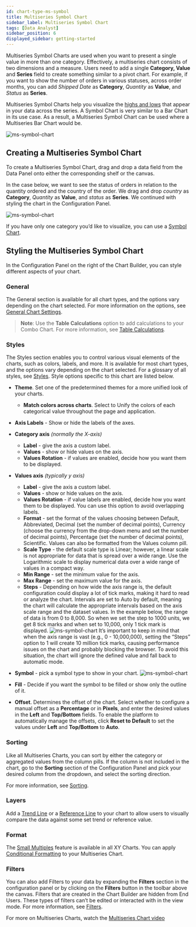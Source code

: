 ```yaml
---
id: chart-type-ms-symbol
title: Multiseries Symbol Chart
sidebar_label: Multiseries Symbol Chart
tags: [Data Analyst]
sidebar_position: 6
displayed_sidebar: getting-started
---
```


<div style={{textAlign: "justify"}}>

Multiseries Symbol Charts are used when you want to present a single value in more than one category. Effectively, a multiseries chart consists of two dimensions and a measure. Users need to add a single **Category, Value** and **Series** field to create something similar to a pivot chart. For example, if you want to show the number of orders in various statuses, across order months, you can add *Shipped Date* as **Category**, *Quantity* as **Value**, and *Status* as **Series**. 

Multiseries Symbol Charts help you visualize the <u>highs and lows</u> that appear in your data across the series. A Symbol Chart is very similar to a Bar Chart in its use case. As a result, a Multiseries Symbol Chart can be used where a Multiseries Bar Chart would be.

 ![ms-symbol-chart](https://s3.amazonaws.com/cdn.qrvey.com/documentation_assets/ui-docs/dataviews/chart-types-all/MS-Symbol/ms-symbol.png#thumbnail)


## Creating a Multiseries Symbol Chart

To create a Multiseries Symbol Chart, drag and drop a data field from the Data Panel onto either the corresponding shelf or the canvas. 

In the case below, we want to see the status of orders in relation to the quantity ordered and the country of the order. 
We drag and drop *country* as **Category**, *Quantity* as **Value**, and *status* as **Series**. We continued with styling the chart in the Configuration Panel.  

 ![ms-symbol-chart](https://s3.amazonaws.com/cdn.qrvey.com/documentation_assets/ui-docs/dataviews/chart-types-all/MS-Symbol/ms-symbol.png#thumbnail-60)


If you have only one category you’d like to visualize, you can use a [Symbol Chart](./symbol.md).


## Styling the Multiseries Symbol Chart
In the Configuration Panel on the right of the Chart Builder, you can style different aspects of your chart.

### General
The General section is available for all chart types, and the options vary depending on the chart selected. For more information on the options, see [General Chart Settings](../09-Configure%20charts/general-chart-settings.md).

>**Note**: Use the **Table Calculations** option to add calculations to your Combo Chart. For more information, see [Table Calculations](../08-Table%20Calculations/table-calculations.md).


### Styles
The Styles section enables you to control various visual elements of the charts, such as colors, labels, and more. It is available for most chart types, and the options vary depending on the chart selected. For a glossary of all styles, see [Styles](../09-Configure%20charts/chart-styles.md). Style options specific to this chart are listed below. 

* **Theme**. Set one of the predetermined themes for a more unified look of your charts.
    * **Match colors across charts**. Select to Unify the colors of each categorical value throughout the page and application.
* **Axis Labels** - Show or hide the labels of the axes.
* **Category axis** *(normally the X-axis)*
    * **Label** - give the axis a custom label.
    * **Values** - show or hide values on the axis.
    * **Values Rotation** - if values are enabled, decide how you want them to be displayed.
* **Values axis** *(typically y axis)*
    * **Label** - give the axis a custom label.
    * **Values** - show or hide values on the axis.
    * **Values Rotation** - if value labels are enabled, decide how you want them to be displayed. You can use this option to avoid overlapping labels.
    * **Format** - set the format of the values choosing between Default, Abbreviated, Decimal (set the number of decimal points), Currency (choose the currency from the drop-down menu and set the number of decimal points), Percentage (set the number of decimal points), Scientific. Values can also be formatted from the Values column pill.
    * **Scale Type** - the default scale type is Linear; however, a linear scale is not appropriate for data that is spread over a wide range. Use the Logarithmic scale to display numerical data over a wide range of values in a compact way.
    * **Min Range** - set the minimum value for the axis.
    * **Max Range** - set the maximum value for the axis.
    * **Steps** - Depending on how wide the axis range is, the default configuration could display a lot of tick marks, making it hard to read or analyze the chart. Intervals are set to Auto by default, meaning the chart will calculate the appropriate intervals based on the axis scale range and the dataset values. In the example below, the range of data is from 0 to 8,000. So when we set the step to 1000 units, we get 8 tick marks and when set to 10,000, only 1 tick mark is displayed.
    ![ms-symbol-chart](https://s3.amazonaws.com/cdn.qrvey.com/documentation_assets/ui-docs/dataviews/chart-types-all/MS-Symbol/steps.gif#thumbnail) 
    It’s important to keep in mind that when the axis range is vast (e.g., 0 - 10,000,000), setting the “Steps” option to 1 will create 10 million tick marks, causing performance issues on the chart and probably blocking the browser. To avoid this situation, the chart will ignore the defined value and fall back to automatic mode.<br/>

* **Symbol** - pick a symbol type to show in your chart. 
    ![ms-symbol-chart](https://s3.amazonaws.com/cdn.qrvey.com/documentation_assets/ui-docs/dataviews/chart-types-all/MS-Symbol/symbol.png#thumbnail-40) 

* **Fill** - Decide if you want the symbol to be filled or show only the outline of it. 
* **Offset**. Determines the offset of the chart. Select whether to configure a manual offset as a **Percentage** or in **Pixels**, and enter the desired values in the **Left** and **Top/Bottom** fields. To enable the platform to automatically manage the offsets, click **Reset to Default** to set the values under **Left** and **Top/Bottom** to **Auto**.


 
### Sorting
Like all Multiseries Charts, you can sort by either the category or aggregated values from the column pills. If the column is not included in the chart, go to the **Sorting** section of the Configuration Panel and pick your desired column from the dropdown, and select the sorting direction.
 
For more information, see [Sorting](../sorting.md). 
 
### Layers
Add a [Trend Line](../09-Configure%20charts/chart-layers.md#trend-line) or a [Reference Line](../09-Configure%20charts/chart-layers.md#reference-line) to your chart to allow users to visually compare the data against some set trend or reference value.
 

### Format
The [Small Multiples](../09-Configure%20charts/chart-format.md#small-multiples) feature is available in all XY Charts.
You can apply [Conditional Formatting](../09-Configure%20charts/chart-format.md#small-multiples#conditional-formatting) to your Multiseries Chart.
 
### Filters
You can also add Filters to your data by expanding the **Filters** section in the configuration panel or by clicking on the **Filters** button in the toolbar above the canvas.
Filters that are created in the Chart Builder are hidden from End Users. These types of filters can’t be edited or interacted with in the view mode. For more information, see [Filters](../09-Configure%20charts/chart-filters.md).
 
For more on Multiseries Charts, watch the <a href="/docs-v2/guides/legacy/multi-series.md" target="_blank">Multiseries Chart video</a>
</div>